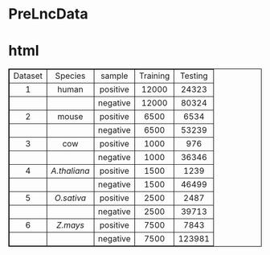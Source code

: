 # PreLncData
# html
<table border="1px" align="center" bordercolor="black" width="600px" height="auto">
    <tr align="center">
        <td>Dataset</td>
        <td>Species</td>
        <td>sample</td>
        <td>Training</td>
        <td>Testing</td>
    </tr>
    <tr align="center">
        <td>1</td>
        <td>human</td>
        <td>positive</td>
        <td>12000</td>
        <td>24323</td>
    </tr>
    <tr align="center">
        <td></td>
        <td></td>
        <td>negative</td>
        <td>12000</td>
        <td>80324</td>
    </tr>
     <tr align="center">
        <td>2</td>
        <td>mouse</td>
        <td>positive</td>
        <td>6500</td>
        <td>6534</td>
    </tr>
    <tr align="center">
        <td></td>
        <td></td>
        <td>negative</td>
        <td>6500</td>
        <td>53239</td>
    </tr>
     <tr align="center">
        <td>3</td>
        <td>cow</td>
        <td>positive</td>
        <td>1000</td>
        <td>976</td>
    </tr>
    <tr align="center">
        <td></td>
        <td></td>
        <td>negative</td>
        <td>1000</td>
        <td>36346</td>
    </tr>
     <tr align="center">
        <td>4</td>
        <td><i>A.thaliana</i></td>
        <td>positive</td>
        <td>1500</td>
        <td>1239</td>
    </tr>
    <tr align="center">
        <td></td>
        <td></td>
        <td>negative</td>
        <td>1500</td>
        <td>46499</td>
    </tr>
     <tr align="center">
        <td>5</td>
        <td><i>O.sativa</i></td>
        <td>positive</td>
        <td>2500</td>
        <td>2487</td>
    </tr>
    <tr align="center">
        <td></td>
        <td></td>
        <td>negative</td>
        <td>2500</td>
        <td>39713</td>
    </tr>
     <tr align="center">
        <td>6</td>
       <td><i>Z.mays</i></td>
        <td>positive</td>
        <td>7500</td>
        <td>7843</td>
    </tr>
    <tr align="center">
        <td></td>
        <td></td>
        <td>negative</td>
        <td>7500</td>
        <td>123981</td>
    </tr>
</table>

